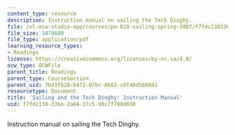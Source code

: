 ```yaml
---
content_type: resource
description: Instruction manual on sailing the Tech Dinghy.
file: /ol-ocw-studio-app/courses/pe-810-sailing-spring-2007/f7fdc138336e2a0437c598c7f789d6d8_booklet.pdf
file_size: 3479640
file_type: application/pdf
learning_resource_types:
- Readings
license: https://creativecommons.org/licenses/by-nc-sa/4.0/
ocw_type: OCWFile
parent_title: Readings
parent_type: CourseSection
parent_uid: 7bd1f628-b4f2-07bc-8682-c0f48d56b041
resourcetype: Document
title: 'Sailing and the Tech Dinghy: Instruction Manual'
uid: f7fdc138-336e-2a04-37c5-98c7f789d6d8
---
```

Instruction manual on sailing the Tech Dinghy.